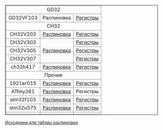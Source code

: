 <style>

table{
    border-collapse: collapse;
    border-spacing: 0;
    border:2px solid #808080;
}

th{
    border:2px solid #808080;
    text-align: center;
}

td{
    border:1px solid #808080;
    text-align: center;
}

</style>

<body>

<table>
  <tr>
    <td colspan="3">GD32</td>
  </tr>
  <tr>
    <td>GD32VF103</td>
    <td>Распиновка</td>
    <td><a href="files/registers/GD32VF103.html">Регистры</a></td>
  </tr>
  <tr>
  <td colspan="3">CH32</td>
  </tr>
  <tr>
    <td>CH32V203</td>
    <td><a href="files/pintable/ch32v203.html">Распиновка</a></td>
    <td><a href="files/registers/CH32V203xx.html">Регистры</a></td>
  </tr>
  <tr>
    <td>CH32V303</td>
    <td rowspan="3"><a href="files/pintable/ch32v30x.html">Распиновка</a></td>
    <td><a href="files/registers/CH32V303xx.html">Регистры</a></td>
  </tr>
  <tr>
    <td>CH32V305</td>
    <td><a href="files/registers/CH32V305xx.html">Регистры</a></td>
  </tr>
  <tr>
    <td>CH32V307</td>
    <td><a href="files/registers/CH32V307xx.html">Регистры</a></td>
  </tr>
  <tr>
    <td>ch32h417</td>
    <td><a href="files/pintable/ch32h417.html">Распиновка</a></td>
    <td><a href="files/registers/CH32H417xx.html">Регистры</a></td>
  </tr>
  <tr>
  <td colspan="3">Прочие</td>
  </tr>
  <tr>
    <td>1921вг015</td>
    <td><a href="files/pintable/1921вг015.html">Распиновка</a></td>
    <td><a href="files/registers/K1921VG015.html">Регистры</a></td>
  </tr>
  <tr>
    <td>ATtiny261</td>
    <td><a href="files/pintable/ATtiny261.html">Распиновка</a></td>
    <td>Регистры</td>
  </tr>
  <tr>
    <td>stm32f103</td>
    <td><a href="files/pintable/stm32f103.html">Распиновка</a></td>
    <td><a href="files/registers/STM32F103.html">Регистры</a></td>
  </tr>
  <tr>
    <td>stm32u575</td>
    <td><a href="files/pintable/stm32u575.html">Распиновка</a></td>
    <td><a href="files/registers/STM32U575.html">Регистры</a></td>
  </tr>
  
  <tr>
    <td></td>
    <td><a href=""></a></td>
    <td><a href=""></a></td>
  </tr>
</table>

<a href="https://github.com/KarakatitsaRISCV/KarakatitsaRISCV.github.io/tree/main/docs/files/tables_src/">Исходники для таблиц распиновки</a>

</body>
